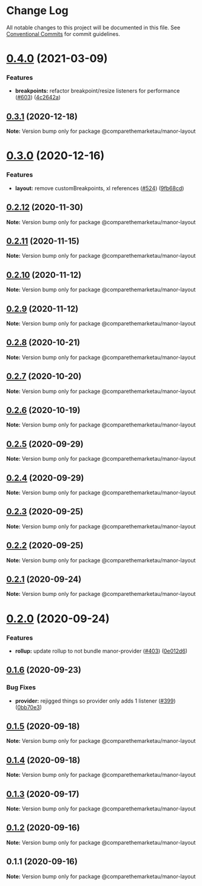 # Change Log

All notable changes to this project will be documented in this file.
See [Conventional Commits](https://conventionalcommits.org) for commit guidelines.

# [0.4.0](https://github.com/comparethemarketau/manor-react/compare/@comparethemarketau/manor-layout@0.3.1...@comparethemarketau/manor-layout@0.4.0) (2021-03-09)


### Features

* **breakpoints:** refactor breakpoint/resize listeners for performance ([#603](https://github.com/comparethemarketau/manor-react/issues/603)) ([4c2642a](https://github.com/comparethemarketau/manor-react/commit/4c2642a48a31224f0006dd771bc75d79c2207c6b))





## [0.3.1](https://github.com/comparethemarketau/manor-react/compare/@comparethemarketau/manor-layout@0.3.0...@comparethemarketau/manor-layout@0.3.1) (2020-12-18)

**Note:** Version bump only for package @comparethemarketau/manor-layout





# [0.3.0](https://github.com/comparethemarketau/manor-react/compare/@comparethemarketau/manor-layout@0.2.12...@comparethemarketau/manor-layout@0.3.0) (2020-12-16)


### Features

* **layout:** remove customBreakpoints, xl references ([#524](https://github.com/comparethemarketau/manor-react/issues/524)) ([9fb68cd](https://github.com/comparethemarketau/manor-react/commit/9fb68cdcf20e079580a7a2a582edc99701bdad13))





## [0.2.12](https://github.com/comparethemarketau/manor-react/compare/@comparethemarketau/manor-layout@0.2.11...@comparethemarketau/manor-layout@0.2.12) (2020-11-30)

**Note:** Version bump only for package @comparethemarketau/manor-layout





## [0.2.11](https://github.com/comparethemarketau/manor-react/compare/@comparethemarketau/manor-layout@0.2.10...@comparethemarketau/manor-layout@0.2.11) (2020-11-15)

**Note:** Version bump only for package @comparethemarketau/manor-layout





## [0.2.10](https://github.com/comparethemarketau/manor-react/compare/@comparethemarketau/manor-layout@0.2.9...@comparethemarketau/manor-layout@0.2.10) (2020-11-12)

**Note:** Version bump only for package @comparethemarketau/manor-layout





## [0.2.9](https://github.com/comparethemarketau/manor-react/compare/@comparethemarketau/manor-layout@0.2.8...@comparethemarketau/manor-layout@0.2.9) (2020-11-12)

**Note:** Version bump only for package @comparethemarketau/manor-layout





## [0.2.8](https://github.com/comparethemarketau/manor-react/compare/@comparethemarketau/manor-layout@0.2.7...@comparethemarketau/manor-layout@0.2.8) (2020-10-21)

**Note:** Version bump only for package @comparethemarketau/manor-layout





## [0.2.7](https://github.com/comparethemarketau/manor-react/compare/@comparethemarketau/manor-layout@0.2.6...@comparethemarketau/manor-layout@0.2.7) (2020-10-20)

**Note:** Version bump only for package @comparethemarketau/manor-layout





## [0.2.6](https://github.com/comparethemarketau/manor-react/compare/@comparethemarketau/manor-layout@0.2.5...@comparethemarketau/manor-layout@0.2.6) (2020-10-19)

**Note:** Version bump only for package @comparethemarketau/manor-layout





## [0.2.5](https://github.com/comparethemarketau/manor-react/compare/@comparethemarketau/manor-layout@0.2.4...@comparethemarketau/manor-layout@0.2.5) (2020-09-29)

**Note:** Version bump only for package @comparethemarketau/manor-layout





## [0.2.4](https://github.com/comparethemarketau/manor-react/compare/@comparethemarketau/manor-layout@0.2.3...@comparethemarketau/manor-layout@0.2.4) (2020-09-29)

**Note:** Version bump only for package @comparethemarketau/manor-layout





## [0.2.3](https://github.com/comparethemarketau/manor-react/compare/@comparethemarketau/manor-layout@0.2.2...@comparethemarketau/manor-layout@0.2.3) (2020-09-25)

**Note:** Version bump only for package @comparethemarketau/manor-layout





## [0.2.2](https://github.com/comparethemarketau/manor-react/compare/@comparethemarketau/manor-layout@0.2.1...@comparethemarketau/manor-layout@0.2.2) (2020-09-25)

**Note:** Version bump only for package @comparethemarketau/manor-layout





## [0.2.1](https://github.com/comparethemarketau/manor-react/compare/@comparethemarketau/manor-layout@0.2.0...@comparethemarketau/manor-layout@0.2.1) (2020-09-24)

**Note:** Version bump only for package @comparethemarketau/manor-layout





# [0.2.0](https://github.com/comparethemarketau/manor-react/compare/@comparethemarketau/manor-layout@0.1.6...@comparethemarketau/manor-layout@0.2.0) (2020-09-24)


### Features

* **rollup:** update rollup to not bundle manor-provider ([#403](https://github.com/comparethemarketau/manor-react/issues/403)) ([0e012d6](https://github.com/comparethemarketau/manor-react/commit/0e012d6fbadcf0ec99857c22e148cacd6265b60a))





## [0.1.6](https://github.com/comparethemarketau/manor-react/compare/@comparethemarketau/manor-layout@0.1.5...@comparethemarketau/manor-layout@0.1.6) (2020-09-23)


### Bug Fixes

* **provider:** rejigged things so provider only adds 1 listener ([#399](https://github.com/comparethemarketau/manor-react/issues/399)) ([0bb70e3](https://github.com/comparethemarketau/manor-react/commit/0bb70e3b3975361b505946f184aaadd58ab5d415))





## [0.1.5](https://github.com/comparethemarketau/manor-react/compare/@comparethemarketau/manor-layout@0.1.4...@comparethemarketau/manor-layout@0.1.5) (2020-09-18)

**Note:** Version bump only for package @comparethemarketau/manor-layout





## [0.1.4](https://github.com/comparethemarketau/manor-react/compare/@comparethemarketau/manor-layout@0.1.3...@comparethemarketau/manor-layout@0.1.4) (2020-09-18)

**Note:** Version bump only for package @comparethemarketau/manor-layout





## [0.1.3](https://github.com/comparethemarketau/manor-react/compare/@comparethemarketau/manor-layout@0.1.2...@comparethemarketau/manor-layout@0.1.3) (2020-09-17)

**Note:** Version bump only for package @comparethemarketau/manor-layout





## [0.1.2](https://github.com/comparethemarketau/manor-react/compare/@comparethemarketau/manor-layout@0.1.1...@comparethemarketau/manor-layout@0.1.2) (2020-09-16)

**Note:** Version bump only for package @comparethemarketau/manor-layout





## 0.1.1 (2020-09-16)

**Note:** Version bump only for package @comparethemarketau/manor-layout

